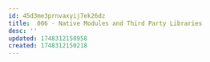 ```yaml
---
id: 45d3me3prnvaxyij7ek26dz
title:  006 - Native Modules and Third Party Libraries
desc: ''
updated: 1748312158958
created: 1748312150218
---
```

